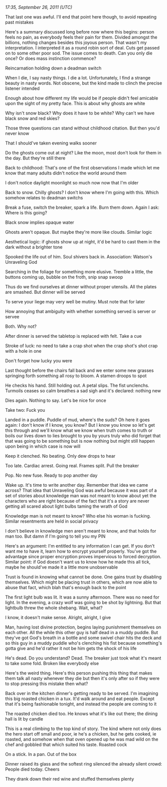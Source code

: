 *17:35, September 26, 2011 (UTC)*

That last one was awful. I'll end that point here though, to avoid repeating past mistakes

Here's a summary discussed long before now where this begins: person feels no pain, as everybody feels their pain for them. Divided amongst the billions, nothing changes besides this joyous person. That wasn't my interpretation. I interpreted it as a round robin sort of deal. Cuts get passed on to some other poor sod. The issue comes to death. Can you only die once? Or does mass instinction commence?

Reincarnation holding down a deadman switch

When I die, I say nasty things. I die a lot. Unfortunately, I find a strange beauty in nasty words. Not obscene, but the kind made to clinch the precise listener intended

Enough about how different my life would be if people didn't feel amicable upon the sight of my pretty face. This is about why ghosts are white

Why isn't snow black? Why does it have to be white? Why can't we have black snow and red skies?

Those three questions can stand without childhood citation. But then you'd never know

That I should've taken evening walks sooner

Do the ghosts come out at night? Like the moon, most don't look for them in the day. But they're still there

Back to childhood: That's one of the first observations I made which let me know that many adults didn't notice the world around them

I don't notice daylight moonlight so much now now that I'm older

Back to snow. Chilly ghosts? I don't know where I'm going with this. Which somehow relates to deadman switchs

Break a fuse, switch the breaker, spark a life. Burn them down. Again I ask: Where is this going?

Black snow implies opaque water

Ghosts aren't opaque. But maybe they're more like clouds. Similar logic

Aesthetical logic: if ghosts show up at night, it'd be hard to cast them in the dark without a brighter tone

Spooked the life out of him. Soul shivers back in. Association: Watson's Unraveling God

Searching in the foliage for something more elusive. Tremble a little, the buttons coming up, bubble on the froth, snip snap swoop

Thus do we find ourselves at dinner without proper utensils. All the plates are smashed. But dinner will be served

To serve your liege may very well be mutiny. Must note that for later

How annoying that ambiguity with whether something served is server or servee

Both. Why not?

After dinner is served the tabletop is replaced with felt. Take a cue

Stroke of luck: no need to take a crap shot when the crap shot's shot crap with a hole in one

Don't forget how lucky you were

Last thought before the chairs fall back and we enter some new grasses springing forth something all rosy to bloom. A stamen droops to spot

He checks his hand. Still holding out. A petal slips. The fist unclenchs. Turmoils ceases so calm breathes a sad sigh and it's declared: nothing new

Dies again. Nothing to say. Let's be nice for once

Take two: Fuck you

Landed in a puddle. Puddle of mud, where's the suds? Oh here it goes again: I don't know if I know, you know? But I know you know so let's get this through and we'll know what we know when truth comes to truth or boils our lives down to lies brought to you by yours truly who did forget that that was going to be something but is now nothing but might still happen upon being in which case is now will

Keep it clenched. No beating. Only dew drops to hear

Too late. Cardiac arrest. Going real. Frames split. Pull the breaker

Pop. No new fuse. Ready to pop another day

Wake up. It's time to write another day. Remember that idea we came across? That idea that Unraveling God was awful because it was part of a set of stories about knowledge man was not meant to know about yet the characters who are right because of the fact that it's a story are never getting all scared about light bulbs taming the wrath of God

Knowledge man is not meant to know? Who else his woman is fucking. Similar resentments are held in social privacy

I don't believe in knowledge men aren't meant to know, and that holds for man too. But damn if I'm going to tell you my PIN

Here's an argument: I'm entitled to any information I can get. If you don't want me to have it, learn how to encrypt yourself properly. You've got the advantage since proper encryption proves impervious to forced decryption. Similar point: if God doesn't want us to know how he made this all tick, maybe he should've made it a little more unobservable

Trust is found in knowing what cannot be done. One gains trust by disabling themselves. Which might be placing trust in others, which are now able to abuse that fact, which blah that's enough back to the point

The first light bulb was lit. It was a sunny afternoon. There was no need for light. In the evening, a crazy wolf was going to be shot by lightning. But that lightbulb threw the whole shebang. Wait, what?

I know, it doesn't make sense. Alright, alright, I give

Man, having lost divine protection, begins laying punishment themselves on each other. All the while this other guy is half dead in a muddy puddle. But they've got God's breath in a bottle and some swivel chair hits the deck and so this guy in a muddy puddle who's clenching his fist because something's gotta give and he'd rather it not be him gets the shock of his life

He's dead. Do you understand? Dead. The breaker just took what it's meant to take some fold. Broken like everybody else

Here's the weird thing. Here's this person pushing this thing that makes them talk all nasty whenever they die but then it's only after so if they were to stop pressing this mistake then what?

Back over in the kitchen dinner's getting ready to be served. I'm imagining this big roasted chicken in a tux. It'd walk around and eat people. Except that it's being fashionable tonight, and instead the people are coming to it

The roasted chicken died too. He knows what it's like out there; the dining hall is lit by candle

This is a real climbing to the top kind of story. The kind where not only does the hero start off small and poor, ie he's a chicken, but he gets cooked, ie roasted, and somehow when that oven opened up he was mad wild on the chef and gobbled that which suited his taste. Roasted cock

On a stick. In a pan. Out of the box

Dinner raised its glass and the softest ring silenced the already silent crowd: People died today. Cheers

They drank down their red wine and stuffed themselves plenty

